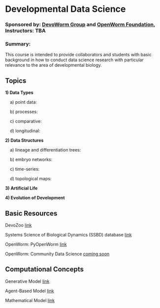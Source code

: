 # Developmental Data Science  
### Sponsored by: [DevoWorm Group](https://devoworm.weebly.com/) and [OpenWorm Foundation](http://openworm.org/), Instructors: TBA  

### Summary: 
This course is intended to provide collaborators and students with basic background in how to conduct data science research with particular relevance to the area of developmental biology. 


## Topics  


**1) Data Types**   

&nbsp;&nbsp;&nbsp;&nbsp;a) point data:  

&nbsp;&nbsp;&nbsp;&nbsp;b) processes:  

&nbsp;&nbsp;&nbsp;&nbsp;c) comparative:  

&nbsp;&nbsp;&nbsp;&nbsp;d) longitudinal:  


**2) Data Structures**    

&nbsp;&nbsp;&nbsp;&nbsp;a) lineage and differentiation trees:  

&nbsp;&nbsp;&nbsp;&nbsp;b) embryo networks:  

&nbsp;&nbsp;&nbsp;&nbsp;c) time-series:  

&nbsp;&nbsp;&nbsp;&nbsp;d) topological maps:  


**3) Artificial Life**  


**4) Evolution of Development**  


## Basic Resources  

DevoZoo   [link](https://devoworm.github.io/)  

Systems Science of Biological Dynamics (SSBD) database   [link](http://ssbd.qbic.riken.jp/)  

OpenWorm: PyOpenWorm   [link]()  

OpenWorm: Community Data Science   [coming soon]()  


## Computational Concepts  

Generative Model   [link](https://en.wikipedia.org/wiki/Generative_model)  

Agent-Based Model   [link](https://en.wikipedia.org/wiki/Agent-based_model)  

Mathematical Model   [link](https://en.wikipedia.org/wiki/Mathematical_model)  
